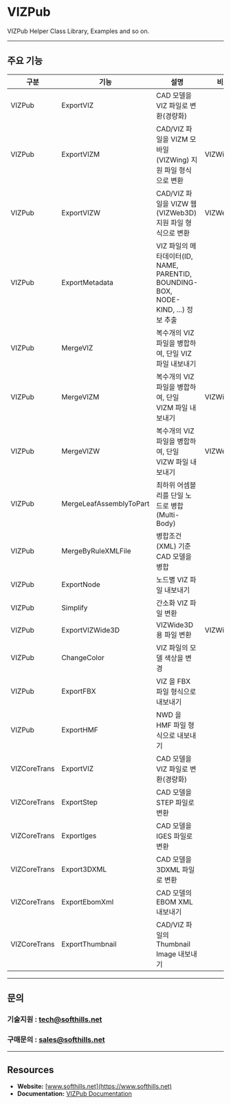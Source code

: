 # VIZPub
VIZPub Helper Class Library, Examples and so on.
***

## 주요 기능
| 구분  | 기능 | 설명 | 비고 |
| ------------- | ------------- | ------------- | ------------- |
| VIZPub | ExportVIZ | CAD 모델을 VIZ 파일로 변환(경량화) | |
| VIZPub | ExportVIZM | CAD/VIZ 파일을 VIZM 모바일(VIZWing) 지원 파일 형식으로 변환 | VIZWing |
| VIZPub | ExportVIZW | CAD/VIZ 파일을 VIZW 웹(VIZWeb3D) 지원 파일 형식으로 변환 | VIZWeb3D |
| VIZPub | ExportMetadata | VIZ 파일의 메타데이터(ID, NAME, PARENTID, BOUNDING-BOX, NODE-KIND, ...) 정보 추출 | |
| VIZPub | MergeVIZ | 복수개의 VIZ 파일을 병합하여, 단일 VIZ 파일 내보내기 | |
| VIZPub | MergeVIZM | 복수개의 VIZ 파일을 병합하여, 단일 VIZM 파일 내보내기 | VIZWing |
| VIZPub | MergeVIZW | 복수개의 VIZ 파일을 병합하여, 단일 VIZW 파일 내보내기 | VIZWeb3D |
| VIZPub | MergeLeafAssemblyToPart | 최하위 어셈블리를 단일 노드로 병합 (Multi-Body) | |
| VIZPub | MergeByRuleXMLFile | 병합조건(XML) 기준 CAD 모델을 병합 | |
| VIZPub | ExportNode | 노드별 VIZ 파일 내보내기 | |
| VIZPub | Simplify | 간소화 VIZ 파일 변환 | |
| VIZPub | ExportVIZWide3D | VIZWide3D용 파일 변환 | VIZWide3D |
| VIZPub | ChangeColor | VIZ 파일의 모델 색상을 변경 | |
| VIZPub | ExportFBX | VIZ 을 FBX 파일 형식으로 내보내기 | |
| VIZPub | ExportHMF | NWD 을 HMF 파일 형식으로 내보내기 | |
| VIZCoreTrans | ExportVIZ | CAD 모델을 VIZ 파일로 변환(경량화) | |
| VIZCoreTrans | ExportStep | CAD 모델을 STEP 파일로 변환 | |
| VIZCoreTrans | ExportIges | CAD 모델을 IGES 파일로 변환 | |
| VIZCoreTrans | Export3DXML | CAD 모델을 3DXML 파일로 변환 | |
| VIZCoreTrans | ExportEbomXml | CAD 모델의 EBOM XML 내보내기 | |
| VIZCoreTrans | ExportThumbnail | CAD/VIZ 파일의 Thumbnail Image 내보내기 | |
***

## 문의
### 기술지원 : tech@softhills.net
### 구매문의 : sales@softhills.net
***

## Resources

+ **Website:** [www.softhills.net](https://www.softhills.net)
+ **Documentation:** [VIZPub Documentation](https://www.softhills.net/SHDC)
